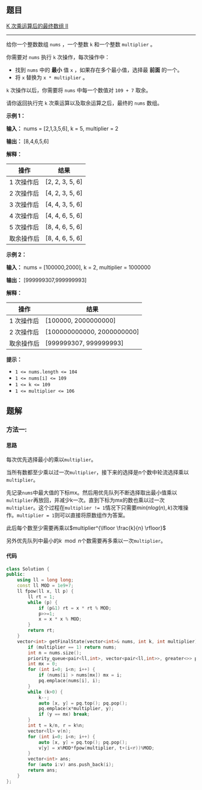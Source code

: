 ## 题目

[K 次乘运算后的最终数组 II](https://leetcode.cn/problems/final-array-state-after-k-multiplication-operations-ii/)

---

给你一个整数数组 `nums` ，一个整数 `k`  和一个整数 `multiplier` 。

你需要对 `nums` 执行 `k` 次操作，每次操作中：

  * 找到 `nums` 中的 **最小**  值 `x` ，如果存在多个最小值，选择最 **前面**  的一个。
  * 将 `x` 替换为 `x * multiplier` 。

`k` 次操作以后，你需要将 `nums` 中每一个数值对 `109 + 7` 取余。

请你返回执行完 `k` 次乘运算以及取余运算之后，最终的 `nums` 数组。



**示例 1：**

**输入：** nums = [2,1,3,5,6], k = 5, multiplier = 2

**输出：** [8,4,6,5,6]

**解释：**

操作 | 结果  
---|---  
1 次操作后 | [2, 2, 3, 5, 6]  
2 次操作后 | [4, 2, 3, 5, 6]  
3 次操作后 | [4, 4, 3, 5, 6]  
4 次操作后 | [4, 4, 6, 5, 6]  
5 次操作后 | [8, 4, 6, 5, 6]  
取余操作后 | [8, 4, 6, 5, 6]  
  
**示例 2：**

**输入：** nums = [100000,2000], k = 2, multiplier = 1000000

**输出：** [999999307,999999993]

**解释：**

操作 | 结果  
---|---  
1 次操作后 | [100000, 2000000000]  
2 次操作后 | [100000000000, 2000000000]  
取余操作后 | [999999307, 999999993]  
  


**提示：**

  * `1 <= nums.length <= 104`
  * `1 <= nums[i] <= 109`
  * `1 <= k <= 109`
  * `1 <= multiplier <= 106`



## 题解

### 方法一:

#### 思路

每次优先选择最小的乘以`multiplier`。

当所有数都至少乘以过一次`multiplier`，接下来的选择是n个数中轮流选择乘以`multiplier`。

先记录`nums`中最大值的下标mx。然后用优先队列不断选择取出最小值乘以`multiplier`再放回，并减少k一次。直到下标为mx的数也乘以过一次`multiplier`。这个过程在`multiplier != 1`情况下只需要$min(nlog(n), k)$次堆操作。`multiplier = 1`则可以直接将原数组作为答案。

此后每个数至少需要再乘以$multiplier^{\lfloor \frac{k}{n} \rfloor}$

另外优先队列中最小的$k \mod n$个数需要再多乘以一次`multiplier`。

#### 代码

``` cpp
class Solution {
public:
    using ll = long long;
    const ll MOD = 1e9+7;
    ll fpow(ll x, ll p) {
        ll rt = 1;
        while (p) {
            if (p&1) rt = x * rt % MOD;
            p>>=1;
            x = x * x % MOD;
        }
        return rt;
    }
    vector<int> getFinalState(vector<int>& nums, int k, int multiplier) {
        if (multiplier == 1) return nums;
        int n = nums.size();
        priority_queue<pair<ll,int>, vector<pair<ll,int>>, greater<>> pq;
        int mx = 0;
        for (int i=0; i<n; i++) {
            if (nums[i] > nums[mx]) mx = i;
            pq.emplace(nums[i], i);
        }
        while (k>0) {
            k--;
            auto [x, y] = pq.top(); pq.pop();
            pq.emplace(x*multiplier, y);
            if (y == mx) break;
        }
        int t = k/n, r = k%n;
        vector<ll> v(n);
        for (int i=0; i<n; i++) {
            auto [x, y] = pq.top(); pq.pop();
            v[y] = x%MOD*fpow(multiplier, t+(i<r))%MOD;
        }
        vector<int> ans;
        for (auto i:v) ans.push_back(i);
        return ans;
    }
};
```
